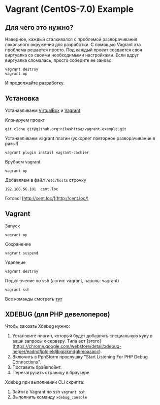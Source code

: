 Vagrant (CentOS-7.0) Example
==========================================================

Для чего это нужно?
-------------------
Наверное, каждый сталкивался с проблемой разворачивания локального окружения для разработки.
С помощью Vagrant эта проблема решается просто. Под каждый проект создается своя виртуалка со своими необходимыми настройками. Если вдруг виртуалка сломалась, просто соберите ее заново.

```
vagrant destroy
vagrant up
```
И продолжайте разработку.

Установка
-------------------

Устанавливаем [VirtualBox](https://www.virtualbox.org/wiki/Downloads) и [Vagrant](http://www.vagrantup.com/downloads)

Клонируем проект

```
git clone git@github.org:nikashitsa/vagrant-example.git
```

Устанавливаем vagrant плагин (ускоряет повторное разворачивание в разы!)

```
vagrant plugin install vagrant-cachier
```

Врубаем vagrant

```
vagrant up
```

Добавляем в файл `/etc/hosts` строчку

```
192.168.56.101	cent.loc
```

Готово! [http://cent.loc/](http://cent.loc/)

Vagrant
-------------------

Запуск

```
vagrant up
```

Сохранение

```
vagrant suspend
```

Удаление

```
vagrant destroy
```

Подключение по ssh (логин: vagrant, пароль: vagrant)

```
vagrant ssh
```

Все команды смотреть [тут](https://docs.vagrantup.com/v2/cli/index.html)

XDEBUG (для PHP девелоперов)
-------------------

Чтобы заюзать Xdebug нужно:

1. Установите плагин, который будет добавлять специальную куку в ваши запросы к серверу. Типа вот [этого] (https://chrome.google.com/webstore/detail/xdebug-helper/eadndfjplgieldjbigjakmdgkmoaaaoc). 
2. Включить в PphStorm прослушку "Start Listening For PHP Debug Connections".
3. Поставить брэйкпойнт.
4. Перезагрузить страницу в браузере.

Xdebug при выполнении CLI скрипта:

1. Зайти в Vagrant по ssh `vagrant ssh`
2. Выполнить команду `xdebug_console`
